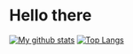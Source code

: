 # Hello there
[![My github stats](https://github-readme-stats.vercel.app/api?username=E-Almqvist&line_height=20)](https://github.com/anuraghazra/github-readme-stats) [![Top Langs](https://github-readme-stats.vercel.app/api/top-langs/?username=E-Almqvist&exclude_repo=dotfiles,dwm&layout=compact)](https://github.com/anuraghazra/github-readme-stats)

